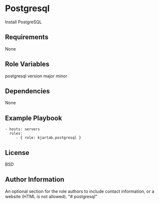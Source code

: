 Postgresql
=========

Install PostgreSQL

Requirements
------------

None

Role Variables
--------------

postgresql
    version
        major
        minor

Dependencies
------------

None

Example Playbook
----------------

    - hosts: servers
      roles:
         - { role: kjartab.postgresql }

License
-------

BSD

Author Information
------------------

An optional section for the role authors to include contact information, or a website (HTML is not allowed).
"# postgresql" 
